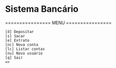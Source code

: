 
# Sistema Bancário
================ MENU ================

    [d] Depositar
    [s] Sacar
    [e] Extrato
    [nc] Nova conta
    [lc] Listar contas
    [nu] Novo usuário
    [q] Sair
    =>
